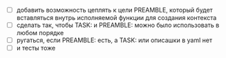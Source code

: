  * [ ] добавить возможность цеплять к цели PREAMBLE, который будет вставляться внутрь исполняемой функции для создания контекста
 * [ ] сделать так, чтобы TASK: и PREAMBLE: можно было использовать в любом порядке
 * [ ] ругаться, если PREAMBLE: есть, а TASK: или описашки в yaml нет
 * [ ] и тесты тоже
